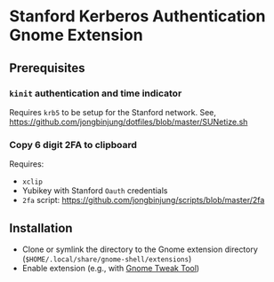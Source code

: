 # Stanford Kerberos Authentication Gnome Extension

## Prerequisites
### `kinit` authentication and time indicator
Requires `krb5` to be setup for the Stanford network. See,
https://github.com/jongbinjung/dotfiles/blob/master/SUNetize.sh

### Copy 6 digit 2FA to clipboard
Requires:
  - `xclip`
  - Yubikey with Stanford `Oauth` credentials
  - `2fa` script: https://github.com/jongbinjung/scripts/blob/master/2fa

## Installation
- Clone or symlink the directory to the Gnome extension directory
(`$HOME/.local/share/gnome-shell/extensions`)
- Enable extension (e.g., with [Gnome Tweak
  Tool](https://wiki.gnome.org/Apps/GnomeTweakTool))

